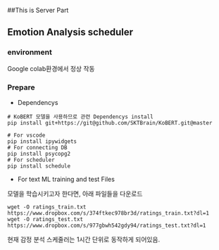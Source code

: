 ##This is Server Part

## Emotion Analysis scheduler
### environment
Google colab환경에서 정상 작동

### Prepare
- Dependencys
```
# KoBERT 모델을 사용하므로 관련 Dependencys install
pip install git+https://git@github.com/SKTBrain/KoBERT.git@master

# For vscode
pip install ipywidgets
# For connecting DB
pip install psycopg2
# For scheduler
pip install schedule
```
- For text ML training and test Files

모델을 학습시키고자 한다면, 아래 파일들을 다운로드
```
wget -O ratings_train.txt https://www.dropbox.com/s/374ftkec978br3d/ratings_train.txt?dl=1
wget -O ratings_test.txt https://www.dropbox.com/s/977gbwh542gdy94/ratings_test.txt?dl=1
```

현재 감정 분석 스케줄러는 1시간 단위로 동작하게 되어있음.